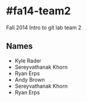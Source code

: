 #fa14-team2
==========

Fall 2014 Intro to git lab team 2

## Names
* Kyle Rader
* Sereyvathanak Khorn
* Ryan Erps
* Andy Brown
* Sereyvathanak Khorn
* Ryan Erps

